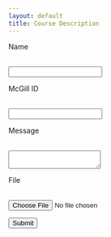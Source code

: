 ```yaml
---
layout: default
title: Course Description
---
```


<form action="https://getsimpleform.com/messages?form_api_token=e864f49cd290bd127eeeb75cc92fd624" method="post">
  <!-- the redirect_to is optional, the form will redirect to the referrer on submission -->
<input type='hidden' name='redirect_to' value='{{ site.baseurl}}/public/exercises' />

Name

<br /><input type='text' name='name' /><br />

McGill ID

<br /><input type='text' name='id' /><br />

Message

<br /><textarea name="message"></textarea><br />

File

<br /><input type='file' name='file' /><br />


<input type='submit' value='Submit' />

</form>


